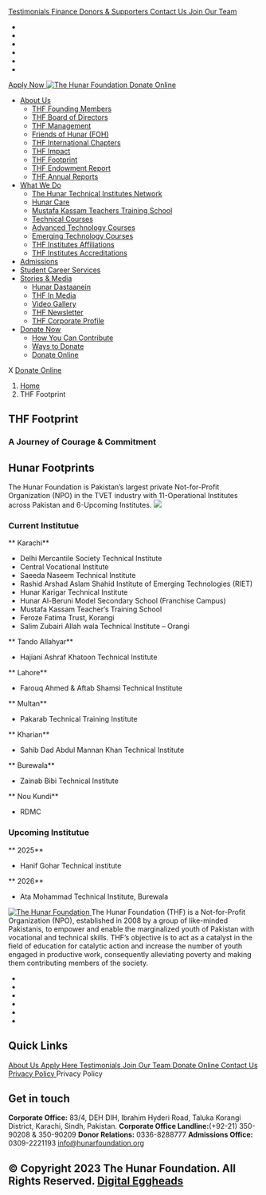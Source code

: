 [ Testimonials ](https://hunarfoundation.org/thf-footprint/</testimonials/>)
[ Finance ](https://hunarfoundation.org/thf-footprint/</finance/>)
[ Donors & Supporters ](https://hunarfoundation.org/thf-footprint/</donors-and-supporters/>)
[ Contact Us ](https://hunarfoundation.org/thf-footprint/</contact-us/>)
[ Join Our Team ](https://hunarfoundation.org/thf-footprint/</join-our-team/>)
  * [ ](https://hunarfoundation.org/thf-footprint/<https:/www.facebook.com/THFPakistan/>)
  * [ ](https://hunarfoundation.org/thf-footprint/<https:/www.instagram.com/thehunarfoundation/>)
  * [ ](https://hunarfoundation.org/thf-footprint/<https:/www.linkedin.com/company/the-hunar-foundation-thf-/>)
  * [ ](https://hunarfoundation.org/thf-footprint/<https:/twitter.com/THFHunar>)
  * [ ](https://hunarfoundation.org/thf-footprint/<https:/www.tiktok.com/@thehunarfoundation?_t=8edbSHDc97y&_r=1>)
  * [ ](https://hunarfoundation.org/thf-footprint/<https:/www.youtube.com/c/TheHunarFoundationTHF>)


[ Apply Now ](https://hunarfoundation.org/thf-footprint/<https:/docs.google.com/forms/d/e/1FAIpQLScI-WyhUZ2lZaoOHCtRIcRShkeC1ulelv_o0Ds8FmYqorPa7w/viewform?vc=0&c=0&w=1&flr=0>)
[ ![The Hunar Foundation](https://hunarfoundation.org/wp-content/uploads/2021/02/THF-Logo.png) ](https://hunarfoundation.org/thf-footprint/<https:/hunarfoundation.org/>)
[ Donate Online ](https://hunarfoundation.org/thf-footprint/<https:/billing.paypro.com.pk/donation/hunar-foundation/>)
  * [About Us](https://hunarfoundation.org/thf-footprint/<https:/hunarfoundation.org/about-us/>)
    * [THF Founding Members](https://hunarfoundation.org/thf-footprint/<https:/hunarfoundation.org/thf-founding-members/>)
    * [THF Board of Directors](https://hunarfoundation.org/thf-footprint/<https:/hunarfoundation.org/thf-board-of-directors/>)
    * [THF Management](https://hunarfoundation.org/thf-footprint/<https:/hunarfoundation.org/thf-management/>)
    * [Friends of Hunar (FOH)](https://hunarfoundation.org/thf-footprint/<https:/hunarfoundation.org/friends-of-hunar-foh/>)
    * [THF International Chapters](https://hunarfoundation.org/thf-footprint/<https:/hunarfoundation.org/thf-international-chapters/>)
    * [THF Impact](https://hunarfoundation.org/thf-footprint/<https:/hunarfoundation.org/thf-impact/>)
    * [THF Footprint](https://hunarfoundation.org/thf-footprint/<https:/hunarfoundation.org/thf-footprint/>)
    * [THF Endowment Report](https://hunarfoundation.org/thf-footprint/<https:/hunarfoundation.org/thf-endowment-report/>)
    * [THF Annual Reports](https://hunarfoundation.org/thf-footprint/<https:/hunarfoundation.org/thf-annual-reports/>)
  * [What We Do](https://hunarfoundation.org/thf-footprint/<#>)
    * [The Hunar Technical Institutes Network](https://hunarfoundation.org/thf-footprint/<https:/hunarfoundation.org/the-hunar-technical-institutes-network/>)
    * [Hunar Care](https://hunarfoundation.org/thf-footprint/<https:/hunarfoundation.org/hunar-care/>)
    * [Mustafa Kassam Teachers Training School](https://hunarfoundation.org/thf-footprint/<https:/hunarfoundation.org/mustafa-kassam-teachers-training-school/>)
    * [Technical Courses](https://hunarfoundation.org/thf-footprint/<https:/hunarfoundation.org/technical-courses/>)
    * [Advanced Technology Courses](https://hunarfoundation.org/thf-footprint/<https:/hunarfoundation.org/advanced-technology-courses/>)
    * [Emerging Technology Courses](https://hunarfoundation.org/thf-footprint/<https:/hunarfoundation.org/emerging-technology-courses/>)
    * [THF Institutes Affiliations](https://hunarfoundation.org/thf-footprint/<https:/hunarfoundation.org/thf-institutes-affiliations/>)
    * [THF Institutes Accreditations](https://hunarfoundation.org/thf-footprint/<https:/hunarfoundation.org/thf-institutes-accreditations/>)
  * [Admissions](https://hunarfoundation.org/thf-footprint/<https:/hunarfoundation.org/admissions/>)
  * [Student Career Services](https://hunarfoundation.org/thf-footprint/<https:/hunarfoundation.org/student-career-services/>)
  * [Stories & Media](https://hunarfoundation.org/thf-footprint/<#>)
    * [Hunar Dastaanein](https://hunarfoundation.org/thf-footprint/<https:/hunarfoundation.org/hunar-dastaanein/>)
    * [THF In Media](https://hunarfoundation.org/thf-footprint/<https:/hunarfoundation.org/thf-in-media/>)
    * [Video Gallery](https://hunarfoundation.org/thf-footprint/<https:/hunarfoundation.org/video-gallery/>)
    * [THF Newsletter](https://hunarfoundation.org/thf-footprint/<https:/hunarfoundation.org/wp-content/uploads/2024/01/THF-Newsletter.pdf>)
    * [THF Corporate Profile](https://hunarfoundation.org/thf-footprint/<https:/hunarfoundation.org/wp-content/uploads/2024/01/THF-Corporate-Profile.pdf>)
  * [Donate Now](https://hunarfoundation.org/thf-footprint/<#>)
    * [How You Can Contribute](https://hunarfoundation.org/thf-footprint/<https:/hunarfoundation.org/how-you-can-contribute/>)
    * [Ways to Donate](https://hunarfoundation.org/thf-footprint/<https:/hunarfoundation.org/ways-to-donate/>)
    * [Donate Online](https://hunarfoundation.org/thf-footprint/<https:/billing.paypro.com.pk/donation/hunar-foundation/>)


X
[ Donate Online ](https://hunarfoundation.org/thf-footprint/<https:/billing.paypro.com.pk/donation/hunar-foundation/>)
  1. [Home](https://hunarfoundation.org/thf-footprint/<https:/hunarfoundation.org>)
  2. THF Footprint


##  THF Footprint 
###  A Journey of Courage & Commitment 
## Hunar Footprints
The Hunar Foundation is Pakistan’s largest private Not-for-Profit Organization (NPO) in the TVET industry with 11-Operational Institutes across Pakistan and 6-Upcoming Institutes.
![](https://hunarfoundation.org/wp-content/uploads/2024/08/Map-THF-Image.jpg)
### Current Institutue
** Karachi**
  * Delhi Mercantile Society Technical Institute
  * Central Vocational Institute
  * Saeeda Naseem Technical Institute
  * Rashid Arshad Aslam Shahid Institute of Emerging Technologies (RIET)
  * Hunar Karigar Technical Institute
  * Hunar Al-Beruni Model Secondary School (Franchise Campus)
  * Mustafa Kassam Teacher‘s Training School
  * Feroze Fatima Trust, Korangi
  * Salim Zubairi Allah wala Technical Institute – Orangi


** Tando Allahyar**
  * Hajiani Ashraf Khatoon Technical Institute


** Lahore**
  * Farouq Ahmed & Aftab Shamsi Technical Institute


** Multan**
  * Pakarab Technical Training Institute


** Kharian**
  * Sahib Dad Abdul Mannan Khan Technical Institute


** Burewala**
  * Zainab Bibi Technical Institute


** Nou Kundi**
  * RDMC 


### Upcoming Institutue
** 2025**
  * Hanif Gohar Technical institute

** 2026**
  * Ata Mohammad Technical Institute, Burewala


[ ![The Hunar Foundation](https://hunarfoundation.org/wp-content/uploads/2021/02/Honar-Foundation-Linear-Footer-Logo.png) ](https://hunarfoundation.org/thf-footprint/<https:/hunarfoundation.org/>)
The Hunar Foundation (THF) is a Not-for-Profit Organization (NPO), established in 2008 by a group of like-minded Pakistanis, to empower and enable the marginalized youth of Pakistan with vocational and technical skills. THF’s objective is to act as a catalyst in the field of education for catalytic action and increase the number of youth engaged in productive work, consequently alleviating poverty and making them contributing members of the society.
  * [ ](https://hunarfoundation.org/thf-footprint/<https:/www.facebook.com/THFPakistan/>)
  * [ ](https://hunarfoundation.org/thf-footprint/<https:/www.instagram.com/thehunarfoundation/>)
  * [ ](https://hunarfoundation.org/thf-footprint/<https:/www.linkedin.com/company/the-hunar-foundation-thf-/>)
  * [ ](https://hunarfoundation.org/thf-footprint/<https:/twitter.com/THFHunar>)
  * [ ](https://hunarfoundation.org/thf-footprint/<https:/www.tiktok.com/@thehunarfoundation?_t=8edbSHDc97y&_r=1>)
  * [ ](https://hunarfoundation.org/thf-footprint/<https:/www.youtube.com/c/TheHunarFoundationTHF>)


## Quick Links
[ About Us ](https://hunarfoundation.org/thf-footprint/<https:/hunarfoundation.org/about-us/>)
[ Apply Here ](https://hunarfoundation.org/thf-footprint/<>)
[ Testimonials ](https://hunarfoundation.org/thf-footprint/</testimonials/>)
[ Join Our Team ](https://hunarfoundation.org/thf-footprint/</join-our-team/>)
[ Donate Online ](https://hunarfoundation.org/thf-footprint/<https:/billing.paypro.com.pk/donation/hunar-foundation/>)
[ Contact Us ](https://hunarfoundation.org/thf-footprint/</contact-us/>)
[ Privacy Policy ](https://hunarfoundation.org/thf-footprint/<https:/hunarfoundation.org/privacy-policy/>)
Privacy Policy 
## Get in touch
**Corporate Office:** 83/4, DEH DIH, Ibrahim Hyderi Road, Taluka Korangi District, Karachi, Sindh, Pakistan.
**Corporate Office Landline:**(+92-21) 350-90208 & 350-90209 **Donor Relations:** 0336-8288777 **Admissions Office:** 0309-2221193 
info@hunarfoundation.org
[ ](https://hunarfoundation.org/thf-footprint/<#>)
## © Copyright 2023 The Hunar Foundation. All Rights Reserved. [Digital Eggheads](https://hunarfoundation.org/thf-footprint/<http:/digitaleggheads.com>)
